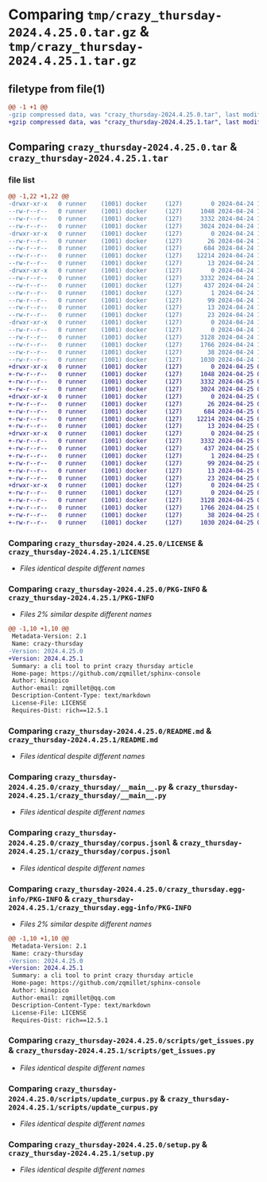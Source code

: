 # Comparing `tmp/crazy_thursday-2024.4.25.0.tar.gz` & `tmp/crazy_thursday-2024.4.25.1.tar.gz`

## filetype from file(1)

```diff
@@ -1 +1 @@
-gzip compressed data, was "crazy_thursday-2024.4.25.0.tar", last modified: Wed Apr 24 17:30:24 2024, max compression
+gzip compressed data, was "crazy_thursday-2024.4.25.1.tar", last modified: Thu Apr 25 05:29:04 2024, max compression
```

## Comparing `crazy_thursday-2024.4.25.0.tar` & `crazy_thursday-2024.4.25.1.tar`

### file list

```diff
@@ -1,22 +1,22 @@
-drwxr-xr-x   0 runner    (1001) docker     (127)        0 2024-04-24 17:30:24.218303 crazy_thursday-2024.4.25.0/
--rw-r--r--   0 runner    (1001) docker     (127)     1048 2024-04-24 17:30:14.000000 crazy_thursday-2024.4.25.0/LICENSE
--rw-r--r--   0 runner    (1001) docker     (127)     3332 2024-04-24 17:30:24.218303 crazy_thursday-2024.4.25.0/PKG-INFO
--rw-r--r--   0 runner    (1001) docker     (127)     3024 2024-04-24 17:30:14.000000 crazy_thursday-2024.4.25.0/README.md
-drwxr-xr-x   0 runner    (1001) docker     (127)        0 2024-04-24 17:30:24.218303 crazy_thursday-2024.4.25.0/crazy_thursday/
--rw-r--r--   0 runner    (1001) docker     (127)       26 2024-04-24 17:30:20.000000 crazy_thursday-2024.4.25.0/crazy_thursday/__init__.py
--rw-r--r--   0 runner    (1001) docker     (127)      684 2024-04-24 17:30:14.000000 crazy_thursday-2024.4.25.0/crazy_thursday/__main__.py
--rw-r--r--   0 runner    (1001) docker     (127)    12214 2024-04-24 17:30:19.000000 crazy_thursday-2024.4.25.0/crazy_thursday/corpus.jsonl
--rw-r--r--   0 runner    (1001) docker     (127)       13 2024-04-24 17:30:14.000000 crazy_thursday-2024.4.25.0/crazy_thursday/requirements.txt
-drwxr-xr-x   0 runner    (1001) docker     (127)        0 2024-04-24 17:30:24.218303 crazy_thursday-2024.4.25.0/crazy_thursday.egg-info/
--rw-r--r--   0 runner    (1001) docker     (127)     3332 2024-04-24 17:30:24.000000 crazy_thursday-2024.4.25.0/crazy_thursday.egg-info/PKG-INFO
--rw-r--r--   0 runner    (1001) docker     (127)      437 2024-04-24 17:30:24.000000 crazy_thursday-2024.4.25.0/crazy_thursday.egg-info/SOURCES.txt
--rw-r--r--   0 runner    (1001) docker     (127)        1 2024-04-24 17:30:24.000000 crazy_thursday-2024.4.25.0/crazy_thursday.egg-info/dependency_links.txt
--rw-r--r--   0 runner    (1001) docker     (127)       99 2024-04-24 17:30:24.000000 crazy_thursday-2024.4.25.0/crazy_thursday.egg-info/entry_points.txt
--rw-r--r--   0 runner    (1001) docker     (127)       13 2024-04-24 17:30:24.000000 crazy_thursday-2024.4.25.0/crazy_thursday.egg-info/requires.txt
--rw-r--r--   0 runner    (1001) docker     (127)       23 2024-04-24 17:30:24.000000 crazy_thursday-2024.4.25.0/crazy_thursday.egg-info/top_level.txt
-drwxr-xr-x   0 runner    (1001) docker     (127)        0 2024-04-24 17:30:24.218303 crazy_thursday-2024.4.25.0/scripts/
--rw-r--r--   0 runner    (1001) docker     (127)        0 2024-04-24 17:30:14.000000 crazy_thursday-2024.4.25.0/scripts/__init__.py
--rw-r--r--   0 runner    (1001) docker     (127)     3128 2024-04-24 17:30:14.000000 crazy_thursday-2024.4.25.0/scripts/get_issues.py
--rw-r--r--   0 runner    (1001) docker     (127)     1766 2024-04-24 17:30:14.000000 crazy_thursday-2024.4.25.0/scripts/update_curpus.py
--rw-r--r--   0 runner    (1001) docker     (127)       38 2024-04-24 17:30:24.218303 crazy_thursday-2024.4.25.0/setup.cfg
--rw-r--r--   0 runner    (1001) docker     (127)     1030 2024-04-24 17:30:14.000000 crazy_thursday-2024.4.25.0/setup.py
+drwxr-xr-x   0 runner    (1001) docker     (127)        0 2024-04-25 05:29:04.898584 crazy_thursday-2024.4.25.1/
+-rw-r--r--   0 runner    (1001) docker     (127)     1048 2024-04-25 05:28:56.000000 crazy_thursday-2024.4.25.1/LICENSE
+-rw-r--r--   0 runner    (1001) docker     (127)     3332 2024-04-25 05:29:04.898584 crazy_thursday-2024.4.25.1/PKG-INFO
+-rw-r--r--   0 runner    (1001) docker     (127)     3024 2024-04-25 05:28:56.000000 crazy_thursday-2024.4.25.1/README.md
+drwxr-xr-x   0 runner    (1001) docker     (127)        0 2024-04-25 05:29:04.894584 crazy_thursday-2024.4.25.1/crazy_thursday/
+-rw-r--r--   0 runner    (1001) docker     (127)       26 2024-04-25 05:29:00.000000 crazy_thursday-2024.4.25.1/crazy_thursday/__init__.py
+-rw-r--r--   0 runner    (1001) docker     (127)      684 2024-04-25 05:28:56.000000 crazy_thursday-2024.4.25.1/crazy_thursday/__main__.py
+-rw-r--r--   0 runner    (1001) docker     (127)    12214 2024-04-25 05:29:00.000000 crazy_thursday-2024.4.25.1/crazy_thursday/corpus.jsonl
+-rw-r--r--   0 runner    (1001) docker     (127)       13 2024-04-25 05:28:56.000000 crazy_thursday-2024.4.25.1/crazy_thursday/requirements.txt
+drwxr-xr-x   0 runner    (1001) docker     (127)        0 2024-04-25 05:29:04.898584 crazy_thursday-2024.4.25.1/crazy_thursday.egg-info/
+-rw-r--r--   0 runner    (1001) docker     (127)     3332 2024-04-25 05:29:04.000000 crazy_thursday-2024.4.25.1/crazy_thursday.egg-info/PKG-INFO
+-rw-r--r--   0 runner    (1001) docker     (127)      437 2024-04-25 05:29:04.000000 crazy_thursday-2024.4.25.1/crazy_thursday.egg-info/SOURCES.txt
+-rw-r--r--   0 runner    (1001) docker     (127)        1 2024-04-25 05:29:04.000000 crazy_thursday-2024.4.25.1/crazy_thursday.egg-info/dependency_links.txt
+-rw-r--r--   0 runner    (1001) docker     (127)       99 2024-04-25 05:29:04.000000 crazy_thursday-2024.4.25.1/crazy_thursday.egg-info/entry_points.txt
+-rw-r--r--   0 runner    (1001) docker     (127)       13 2024-04-25 05:29:04.000000 crazy_thursday-2024.4.25.1/crazy_thursday.egg-info/requires.txt
+-rw-r--r--   0 runner    (1001) docker     (127)       23 2024-04-25 05:29:04.000000 crazy_thursday-2024.4.25.1/crazy_thursday.egg-info/top_level.txt
+drwxr-xr-x   0 runner    (1001) docker     (127)        0 2024-04-25 05:29:04.898584 crazy_thursday-2024.4.25.1/scripts/
+-rw-r--r--   0 runner    (1001) docker     (127)        0 2024-04-25 05:28:56.000000 crazy_thursday-2024.4.25.1/scripts/__init__.py
+-rw-r--r--   0 runner    (1001) docker     (127)     3128 2024-04-25 05:28:56.000000 crazy_thursday-2024.4.25.1/scripts/get_issues.py
+-rw-r--r--   0 runner    (1001) docker     (127)     1766 2024-04-25 05:28:56.000000 crazy_thursday-2024.4.25.1/scripts/update_curpus.py
+-rw-r--r--   0 runner    (1001) docker     (127)       38 2024-04-25 05:29:04.898584 crazy_thursday-2024.4.25.1/setup.cfg
+-rw-r--r--   0 runner    (1001) docker     (127)     1030 2024-04-25 05:28:56.000000 crazy_thursday-2024.4.25.1/setup.py
```

### Comparing `crazy_thursday-2024.4.25.0/LICENSE` & `crazy_thursday-2024.4.25.1/LICENSE`

 * *Files identical despite different names*

### Comparing `crazy_thursday-2024.4.25.0/PKG-INFO` & `crazy_thursday-2024.4.25.1/PKG-INFO`

 * *Files 2% similar despite different names*

```diff
@@ -1,10 +1,10 @@
 Metadata-Version: 2.1
 Name: crazy-thursday
-Version: 2024.4.25.0
+Version: 2024.4.25.1
 Summary: a cli tool to print crazy thursday article
 Home-page: https://github.com/zqmillet/sphinx-console
 Author: kinopico
 Author-email: zqmillet@qq.com
 Description-Content-Type: text/markdown
 License-File: LICENSE
 Requires-Dist: rich==12.5.1
```

### Comparing `crazy_thursday-2024.4.25.0/README.md` & `crazy_thursday-2024.4.25.1/README.md`

 * *Files identical despite different names*

### Comparing `crazy_thursday-2024.4.25.0/crazy_thursday/__main__.py` & `crazy_thursday-2024.4.25.1/crazy_thursday/__main__.py`

 * *Files identical despite different names*

### Comparing `crazy_thursday-2024.4.25.0/crazy_thursday/corpus.jsonl` & `crazy_thursday-2024.4.25.1/crazy_thursday/corpus.jsonl`

 * *Files identical despite different names*

### Comparing `crazy_thursday-2024.4.25.0/crazy_thursday.egg-info/PKG-INFO` & `crazy_thursday-2024.4.25.1/crazy_thursday.egg-info/PKG-INFO`

 * *Files 2% similar despite different names*

```diff
@@ -1,10 +1,10 @@
 Metadata-Version: 2.1
 Name: crazy-thursday
-Version: 2024.4.25.0
+Version: 2024.4.25.1
 Summary: a cli tool to print crazy thursday article
 Home-page: https://github.com/zqmillet/sphinx-console
 Author: kinopico
 Author-email: zqmillet@qq.com
 Description-Content-Type: text/markdown
 License-File: LICENSE
 Requires-Dist: rich==12.5.1
```

### Comparing `crazy_thursday-2024.4.25.0/scripts/get_issues.py` & `crazy_thursday-2024.4.25.1/scripts/get_issues.py`

 * *Files identical despite different names*

### Comparing `crazy_thursday-2024.4.25.0/scripts/update_curpus.py` & `crazy_thursday-2024.4.25.1/scripts/update_curpus.py`

 * *Files identical despite different names*

### Comparing `crazy_thursday-2024.4.25.0/setup.py` & `crazy_thursday-2024.4.25.1/setup.py`

 * *Files identical despite different names*

